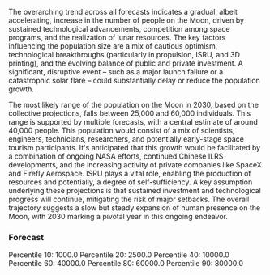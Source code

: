 The overarching trend across all forecasts indicates a gradual, albeit accelerating, increase in the number of people on the Moon, driven by sustained technological advancements, competition among space programs, and the realization of lunar resources. The key factors influencing the population size are a mix of cautious optimism, technological breakthroughs (particularly in propulsion, ISRU, and 3D printing), and the evolving balance of public and private investment. A significant, disruptive event – such as a major launch failure or a catastrophic solar flare – could substantially delay or reduce the population growth. 

The most likely range of the population on the Moon in 2030, based on the collective projections, falls between 25,000 and 60,000 individuals. This range is supported by multiple forecasts, with a central estimate of around 40,000 people. This population would consist of a mix of scientists, engineers, technicians, researchers, and potentially early-stage space tourism participants. It's anticipated that this growth would be facilitated by a combination of ongoing NASA efforts, continued Chinese ILRS developments, and the increasing activity of private companies like SpaceX and Firefly Aerospace. ISRU plays a vital role, enabling the production of resources and potentially, a degree of self-sufficiency. A key assumption underlying these projections is that sustained investment and technological progress will continue, mitigating the risk of major setbacks. The overall trajectory suggests a slow but steady expansion of human presence on the Moon, with 2030 marking a pivotal year in this ongoing endeavor.

### Forecast

Percentile 10: 1000.0
Percentile 20: 2500.0
Percentile 40: 10000.0
Percentile 60: 40000.0
Percentile 80: 60000.0
Percentile 90: 80000.0